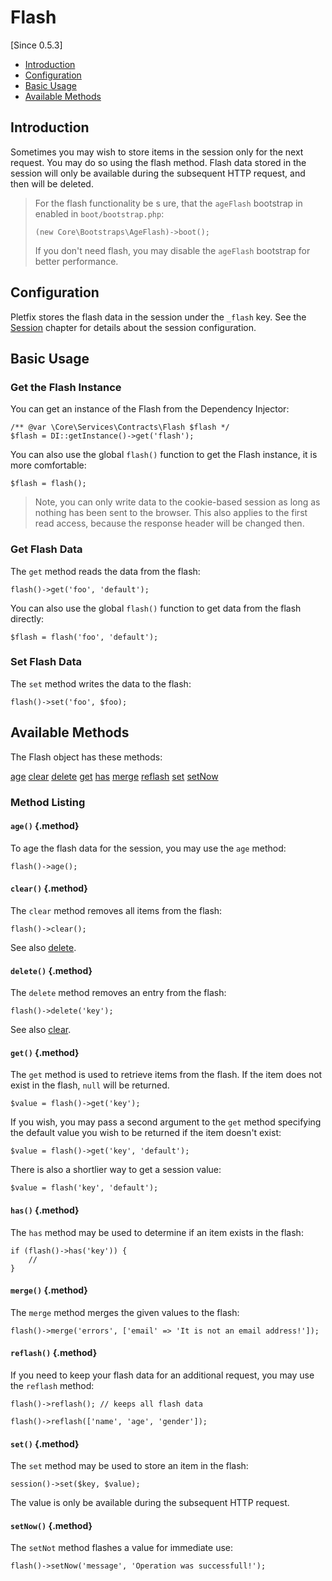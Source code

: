 # Flash

[Since 0.5.3]

- [Introduction](#introduction)
- [Configuration](#configuration)
- [Basic Usage](#basic)
- [Available Methods](#available-methods)

<a name="introduction"></a>
## Introduction

Sometimes you may wish to store items in the session only for the next request. You may do so using the flash method. 
Flash data stored in the session will only be available during the subsequent HTTP request, and then will be deleted.

> <i class="fa fa-hand-pointer-o fa-2x" aria-hidden="true"></i>
> For the flash functionality be s                      ure, that the `ageFlash` bootstrap in enabled in `boot/bootstrap.php`:
>
>     (new Core\Bootstraps\AgeFlash)->boot();
>
> If you don't need flash, you may disable the `ageFlash` bootstrap for better performance.


<a name="configuration"></a>
## Configuration

Pletfix stores the flash data in the session under the `_flash` key. See the [Session]('session#configuration) chapter
for details about the session configuration. 


<a name="basic"></a>
## Basic Usage

### Get the Flash Instance

You can get an instance of the Flash from the Dependency Injector:

    /** @var \Core\Services\Contracts\Flash $flash */
    $flash = DI::getInstance()->get('flash');

You can also use the global `flash()` function to get the Flash instance, it is more comfortable:

    $flash = flash();

> <i class="fa fa-exclamation-circle fa-2x" aria-hidden="true"></i>
> Note, you can only write data to the cookie-based session as long as nothing has been sent to the browser.
> This also applies to the first read access, because the response header will be changed then.

<a name="get"></a>
### Get Flash Data

The `get` method reads the data from the flash:
 
    flash()->get('foo', 'default');

You can also use the global `flash()` function to get data from the flash directly:

    $flash = flash('foo', 'default');

<a name="set"></a>
### Set Flash Data

The `set` method writes the data to the flash:
 
    flash()->set('foo', $foo);
               
                       
<a name="available-methods"></a>
## Available Methods

The Flash object has these methods:

<div class="method-list" markdown="1">

[age](#method-age)
[clear](#method-clear)
[delete](#method-delete)
[get](#method-get)
[has](#method-has)
[merge](#method-merge)
[reflash](#method-reflash)
[set](#method-set)
[setNow](#method-set-now)

</div>

<a name="method-listing"></a>
### Method Listing

<a name="method-age"></a>
#### `age()` {.method}	

To age the flash data for the session, you may use the `age` method:

    flash()->age();
    

<a name="method-clear"></a>
#### `clear()` {.method}

The `clear` method removes all items from the flash:

    flash()->clear();

See also [delete](#method-delete).

    
<a name="method-delete"></a>
#### `delete()` {.method}	

The `delete` method removes an entry from the flash:

    flash()->delete('key');
    
See also [clear](#method-clear).
    
    
<a name="method-get"></a>
#### `get()` {.method}	

The `get` method is used to retrieve items from the flash. If the item does not exist in the flash, `null` will be 
returned. 

    $value = flash()->get('key');


If you wish, you may pass a second argument to the `get` method specifying the default value you wish to be returned if 
the item doesn't exist:

    $value = flash()->get('key', 'default');
    
There is also a shortlier way to get a session value:
    
    $value = flash('key', 'default');
 
 
<a name="method-has"></a>
#### `has()` {.method}	

The `has` method may be used to determine if an item exists in the flash:

    if (flash()->has('key')) {
        //
    }
    
     
<a name="method-merge"></a>
#### `merge()` {.method}	

The `merge` method merges the given values to the flash:

    flash()->merge('errors', ['email' => 'It is not an email address!']);
    
    
<a name="method-reflash"></a>
#### `reflash()` {.method}	

If you need to keep your flash data for an additional request, you may use the `reflash` method:

    flash()->reflash(); // keeps all flash data
    
    flash()->reflash(['name', 'age', 'gender']);
    
    
<a name="method-set"></a>
#### `set()` {.method}	

The `set` method may be used to store an item in the flash:

    session()->set($key, $value);

The value is only be available during the subsequent HTTP request.
           
    
<a name="method-set-now"></a>
#### `setNow()` {.method}	

The `setNot` method flashes a value for immediate use:

    flash()->setNow('message', 'Operation was successfull!');
